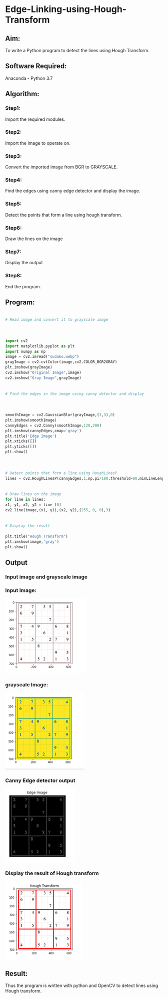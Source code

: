 # Edge-Linking-using-Hough-Transform
## Aim:
To write a Python program to detect the lines using Hough Transform.

## Software Required:
Anaconda - Python 3.7

## Algorithm:
### Step1:
Import the required modules.

### Step2:
Import the image to operate on.

### Step3:
Convert the imported image from BGR to GRAYSCALE.

### Step4:
Find the edges using canny edge detector and display the image.

### Step5:
Detect the points that form a line using hough transform.

### Step6:
Draw the lines on the image

### Step7:
Display the output

### Step8:
End the program.

## Program:
```Python

# Read image and convert it to grayscale image



import cv2
import matplotlib.pyplot as plt
import numpy as np
image = cv2.imread("suduko.webp")
grayImage = cv2.cvtColor(image,cv2.COLOR_BGR2GRAY)
plt.imshow(grayImage)
cv2.imshow("Original Image",image)
cv2.imshow("Gray Image",grayImage)


# Find the edges in the image using canny detector and display



smoothImage = cv2.GaussianBlur(grayImage,(3,3),0)
plt.imshow(smoothImage)
cannyEdges = cv2.Canny(smoothImage,120,200)
plt.imshow(cannyEdges,cmap='gray')
plt.title('Edge Image')
plt.xticks([])
plt.yticks([])
plt.show()



# Detect points that form a line using HoughLinesP
lines = cv2.HoughLinesP(cannyEdges,1,np.pi/180,threshold=80,minLineLength = 50,maxLineGap = 250)


# Draw lines on the image
for line in lines:
x1, y1, x2, y2 = line [0]
cv2.line(image,(x1, y1),(x2, y2),(255, 0, 0),3)


# Display the result

plt.title("Hough Transform")
plt.imshow(image,'gray')
plt.show()


```
## Output

### Input image and grayscale image

### Input Image:
![output](https://github.com/Saibandhavi75/Edge-Linking-using-Hough-Transform/blob/main/dipt4.png?raw=true)

### grayscale Image:
![output](https://github.com/Saibandhavi75/Edge-Linking-using-Hough-Transform/blob/main/dipt1.png?raw=true)

### Canny Edge detector output

![output](https://github.com/Saibandhavi75/Edge-Linking-using-Hough-Transform/blob/main/dipt2.png?raw=true)


### Display the result of Hough transform

![output](https://github.com/Saibandhavi75/Edge-Linking-using-Hough-Transform/blob/main/dipt3.png?raw=true)



## Result:
Thus the program is written with python and OpenCV to detect lines using Hough transform. 
